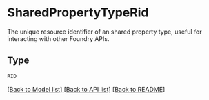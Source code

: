 # SharedPropertyTypeRid

The unique resource identifier of an shared property type, useful for interacting with other Foundry APIs.


## Type
```python
RID
```


[[Back to Model list]](../../../README.md#models-v1-link) [[Back to API list]](../../../README.md#apis-v1-link) [[Back to README]](../../../README.md)
